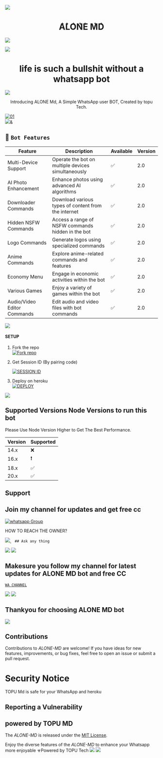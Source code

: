 
<a><img src='https://i.imgur.com/LyHic3i.gif'/></a>
 <h1 align="center"> A͛L͛O͛N͛E͛ M͛D͛ </h1>


<a><img src='https://i.imgur.com/LyHic3i.gif'/></a>

 
<a><img src='https://i.imgur.com/LyHic3i.gif'/></a>
 <h1 align="center"> life is such a bullshit without a whatsapp bot </h1>

<a><img src='https://i.imgur.com/LyHic3i.gif'/></a>
 
<p align="center"> Introducing ALONE Md, A Simple WhatsApp user BOT, Created by topu Tech.
</p>

  <a href="https://ibb.co/N6NMDtn"><img src="https://imagekit.io/tools/asset-public-link?detail=%7B%22name%22%3A%22InShot_20250128_101005267.mp4%22%2C%22type%22%3A%22video%2Fmp4%22%2C%22signedurl_expire%22%3A%222028-01-28T07%3A22%3A06.560Z%22%2C%22signedUrl%22%3A%22https%3A%2F%2Fmedia-hosting.imagekit.io%2F%2F169ca456b5544f32%2FInShot_20250128_101005267.mp4%3FExpires%3D1832656927%26Key-Pair-Id%3DK2ZIVPTIP2VGHC%26Signature%3Ds-5DChgSnLcg29DrFnAxYyRWjgMMFktwbF0kwH6wePYqZkv33x4fQo35LwwiZiGARqTWL~KA~95mQL88bUuP6jt~I~1jteEF7Qojo4vuHdS9ultT56X~w6~V-QHn9u5qwC3QcVsEZiFhHcaQv8vCGfWKcbxsGEoh65UiS4G-TPMr8tDl2ILS-NZ6eR67n4JCW~VgLB2cdggnwBi2BjUrEHv-BwZT2tOXDkVTj2aGsOUEhdvtYSt6k1tozWpv8nxi4A66AXkUYazC84s9b0flRRnxqXRN2FRHCBzpiiad6a0pf3Ws2gOEckLb-j2vZd0Ki3UQ5WyxX4ATFyN2K6CtFA__%22%7D" alt="01" border="0" /></a>                     
<a><img src='https://i.imgur.com/LyHic3i.gif'/>&</a>
 ## 🚀 `Bot Features`
| Feature                          | Description                                             | Available    | Version    |
| ---------------------------------| ------------------------------------------------------- | ------------ | ---------- |
| Multi-Device Support             | Operate the bot on multiple devices simultaneously     | ✅           | 2.0        |
| AI Photo Enhancement             | Enhance photos using advanced AI algorithms            | ✅           | 2.0        |
| Downloader Commands              | Download various types of content from the internet     | ✅           | 2.0        |
| Hidden NSFW Commands             | Access a range of NSFW commands hidden in the bot       | ✅           | 2.0        |
| Logo Commands                    | Generate logos using specialized commands               | ✅           | 2.0        |
| Anime Commands                   | Explore anime-related commands and features              | ✅           | 2.0        |
| Economy Menu                     | Engage in economic activities within the bot            | ✅           | 2.0        |
| Various Games                    | Enjoy a variety of games within the bot                 | ✅           | 2.0        |
| Audio/Video Editor Commands      | Edit audio and video files with bot commands            | ✅           | 2.0        |



<a><img src='https://i.imgur.com/LyHic3i.gif'/></a>


#### SETUP

1. Fork the repo
    <br>
<a href='https://github.com/Toputech/ALONE-MD/fork' target="_blank"><img alt='Fork repo' src='https://img.shields.io/badge/Fork Repo-100000?style=for-the-badge&logo=scan&logoColor=white&labelColor=black&color=black'/></a>



2. Get Session ID (By pairing code)
   > 
     <a href='https://topu-scan-pair.onrender.com/pair' target="_blank"><img alt='SESSION ID' src='https://img.shields.io/badge/Session_id-100000?style=for-the-badge&logo=scan&logoColor=white&labelColor=black&color=black'/></a>


3. Deploy on heroku
    <br>
<a href='https://dashboard.heroku.com/new?template=https://github.com/Toputech/ALONE-MD' target="_blank"><img alt='DEPLOY' src='https://img.shields.io/badge/DEPLOY-100000?style=for-the-badge&logo=scan&logoColor=white&labelColor=black&color=black'/></a>

<a><img src='https://i.imgur.com/LyHic3i.gif'/></a>

   
## Supported Versions Node Versions to run this bot

Please Use Node Version Higher to Get The Best Performance.

| Version | Supported          |
| ------- | ------------------ |
| 14.x   | :x: |
| 16.x   | ❗                |
| 18.x   | :white_check_mark: |
| 20.x   | ✅                |

## Support 
## Join my channel for updates and get free cc
<a href="https://whatsapp.com/channel/0029VaeRrcnADTOKzivM0S1r" target="_blank">
    <img alt="whatsapp Group" src="https://img.shields.io/badge/ Whatsapp Support Channel -25D366?style=for-the-badge&logo=whatsapp&logoColor=white" />
  </a>
</p>


HOW TO REACH THE OWNER? 
 
   
   <a href="https://wa.me+255673750170">
    <img src="https://img.shields.io/badge/WhatsApp-25D366?style=for-the-badge&logo=whatsapp&logoColor=white" />
  </a>&nbsp;&nbsp;
   <a

    ## Ask any thing
<a><img src='https://i.imgur.com/LyHic3i.gif'/></a>
<a><img src='https://i.imgur.com/LyHic3i.gif'/></a>



## Makesure you follow my channel for latest updates for ALONE MD bot and free CC
 [`WA CHANNEL`](https://whatsapp.com/channel/0029VaeRrcnADTOKzivM0S1r)



<a><img src='https://i.imgur.com/LyHic3i.gif'/></a>
<a><img src='https://i.imgur.com/LyHic3i.gif'/></a>
   
   
## Thankyou for choosing ALONE MD bot 


<a><img src='https://i.imgur.com/LyHic3i.gif'/></a>

## Contributions


Contributions to *ALONE-MD* are welcome! If you have ideas for new features, improvements, or bug fixes, feel free to open an issue or submit a pull request.

# Security Notice
TOPU Md is safe for your WhatsApp and heroku

## Reporting a Vulnerability


## powered by TOPU MD



The *ALONE-MD* is released under the [MIT License](https://opensource.org/licenses/MIT).

Enjoy the diverse features of the *ALONE-MD*  to enhance your Whatsapp more enjoyable
☣Powered by TOPU Tech
<a><img src='https://i.imgur.com/LyHic3i.gif'/></a>
<a><img src='https://i.imgur.com/LyHic3i.gif'/></a>
